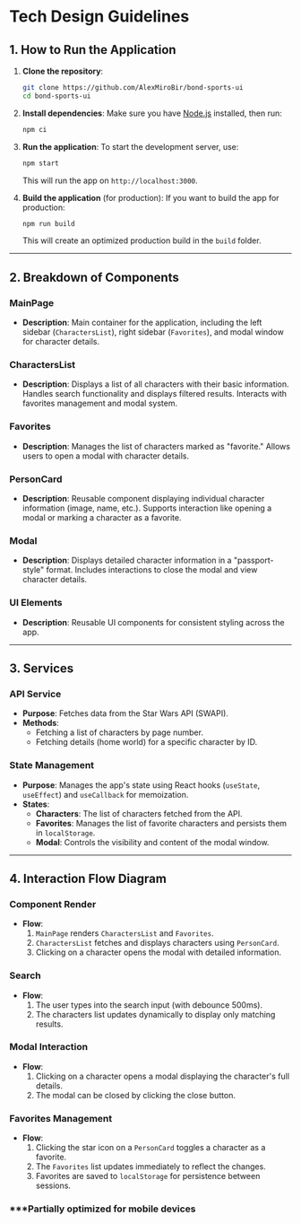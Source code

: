 
# Tech Design Guidelines

## 1. How to Run the Application

1. **Clone the repository**:
   ```bash
   git clone https://github.com/AlexMiroBir/bond-sports-ui
   cd bond-sports-ui
   ```

2. **Install dependencies**:
   Make sure you have [Node.js](https://nodejs.org/) installed, then run:
   ```bash
   npm ci
   ```

3. **Run the application**:
   To start the development server, use:
   ```bash
   npm start
   ```

   This will run the app on `http://localhost:3000`.

4. **Build the application** (for production):
   If you want to build the app for production:
   ```bash
   npm run build
   ```

   This will create an optimized production build in the `build` folder.

---

## 2. Breakdown of Components

### MainPage

- **Description**: Main container for the application, including the left sidebar (`CharactersList`), right sidebar (`Favorites`), and modal window for character details.

### CharactersList

- **Description**: Displays a list of all characters with their basic information. Handles search functionality and displays filtered results. Interacts with favorites management and modal system.

### Favorites

- **Description**: Manages the list of characters marked as "favorite." Allows users to open a modal with character details.

### PersonCard

- **Description**: Reusable component displaying individual character information (image, name, etc.). Supports interaction like opening a modal or marking a character as a favorite.

### Modal

- **Description**: Displays detailed character information in a "passport-style" format. Includes interactions to close the modal and view character details.

### UI Elements

- **Description**: Reusable UI components for consistent styling across the app.

---

## 3. Services

### API Service

- **Purpose**: Fetches data from the Star Wars API (SWAPI).
- **Methods**:
    - Fetching a list of characters by page number.
    - Fetching details (home world) for a specific character by ID.

### State Management

- **Purpose**: Manages the app's state using React hooks (`useState`, `useEffect`) and `useCallback` for memoization.
- **States**:
    - **Characters**: The list of characters fetched from the API.
    - **Favorites**: Manages the list of favorite characters and persists them in `localStorage`.
    - **Modal**: Controls the visibility and content of the modal window.

---

## 4. Interaction Flow Diagram

### Component Render

- **Flow**:
    1. `MainPage` renders `CharactersList` and `Favorites`.
    2. `CharactersList` fetches and displays characters using `PersonCard`.
    3. Clicking on a character opens the modal with detailed information.

### Search

- **Flow**:
    1. The user types into the search input (with debounce 500ms).
    2. The characters list updates dynamically to display only matching results.

### Modal Interaction

- **Flow**:
    1. Clicking on a character opens a modal displaying the character's full details.
    2. The modal can be closed by clicking the close button.

### Favorites Management

- **Flow**:
    1. Clicking the star icon on a `PersonCard` toggles a character as a favorite.
    2. The `Favorites` list updates immediately to reflect the changes.
    3. Favorites are saved to `localStorage` for persistence between sessions.

### ***Partially optimized for mobile devices
